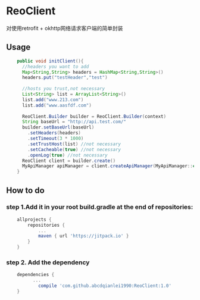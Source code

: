 # ReoClient
对使用retrofit + okhttp网络请求客户端的简单封装


## Usage
```java
    public void initClient(){
      //headers you want to add
      Map<String,String> headers = HashMap<String,String>()
      headers.put("testHeader","test")
      
      //hosts you trust,not necessary
      List<String> list = ArrayList<String>()
      list.add("www.213.com")
      list.add("www.aasfdf.com")
      
      ReoClient.Builder builder = ReoClient.Builder(context)
      String baseUrl = "http://api.test.com/"
      builder.setBaseUrl(baseUrl)
        .setHeaders(headers)
        .setTimeout(3 * 1000)
        .setTrustHost(list) //not necessary
        .setCacheable(true) //not necessary
        .openLog(true) //not necessary
      ReoClient client = builder.create()
      MyApiManager apiManager = client.createApiManager(MyApiManager::class.java)
    }
```
## How to do
### step 1.Add it in your root build.gradle at the end of repositories:
```groovy
	allprojects {
		repositories {
			...
			maven { url 'https://jitpack.io' }
		}
	}
```
### step 2. Add the dependency
```groovy
	dependencies {
          ...
	        compile 'com.github.abcdqianlei1990:ReoClient:1.0'
	}
```
